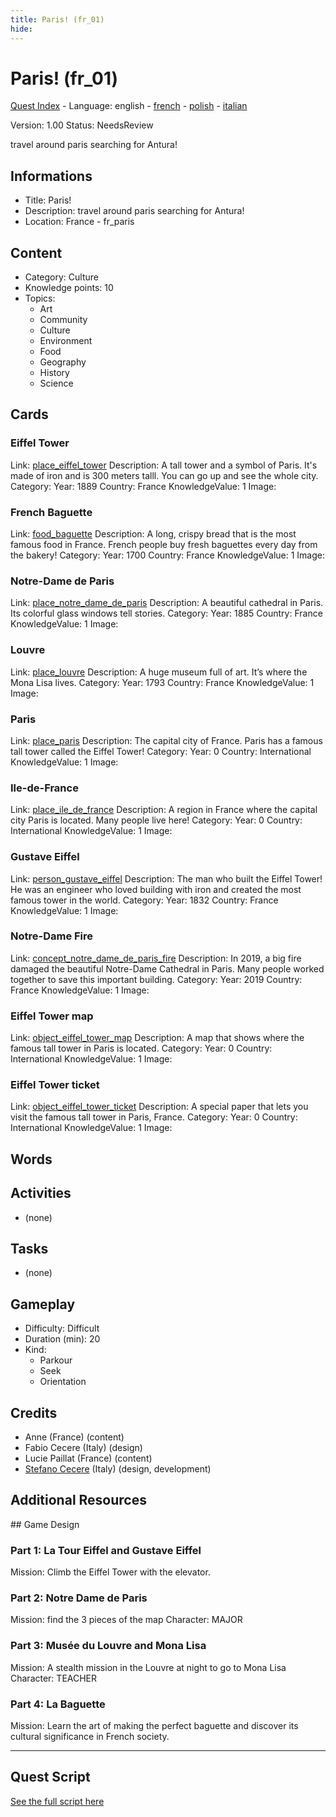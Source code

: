 ```yaml
---
title: Paris! (fr_01)
hide:
---
```


# Paris! (fr_01)
[Quest Index](./index.md) - Language: english - [french](./fr_01.fr.md) - [polish](./fr_01.pl.md) - [italian](./fr_01.it.md)

Version: 1.00
Status: NeedsReview

travel around paris searching for Antura!

## Informations

- Title: Paris!
- Description: travel around paris searching for Antura!
- Location: France - fr_paris
## Content
- Category: Culture
- Knowledge points: 10
- Topics:
  - Art
  - Community
  - Culture
  - Environment
  - Food
  - Geography
  - History
  - Science

## Cards
### Eiffel Tower
Link: [place_eiffel_tower](../cards/index.md#place_eiffel_tower)
Description: A tall tower and a symbol of Paris. It's made of iron and is 300 meters talll. You can go up and see the whole city.
Category: 
Year: 1889
Country: France
KnowledgeValue: 1
Image: 

### French Baguette
Link: [food_baguette](../cards/index.md#food_baguette)
Description: A long, crispy bread that is the most famous food in France. French people buy fresh baguettes every day from the bakery!
Category: 
Year: 1700
Country: France
KnowledgeValue: 1
Image: 

### Notre-Dame de Paris
Link: [place_notre_dame_de_paris](../cards/index.md#place_notre_dame_de_paris)
Description: A beautiful cathedral in Paris. Its colorful glass windows tell stories.
Category: 
Year: 1885
Country: France
KnowledgeValue: 1
Image: 

### Louvre
Link: [place_louvre](../cards/index.md#place_louvre)
Description: A huge museum full of art. It’s where the Mona Lisa lives.
Category: 
Year: 1793
Country: France
KnowledgeValue: 1
Image: 

### Paris
Link: [place_paris](../cards/index.md#place_paris)
Description: The capital city of France. Paris has a famous tall tower called the Eiffel Tower!
Category: 
Year: 0
Country: International
KnowledgeValue: 1
Image: 

### Ile-de-France
Link: [place_ile_de_france](../cards/index.md#place_ile_de_france)
Description: A region in France where the capital city Paris is located. Many people live here!
Category: 
Year: 0
Country: International
KnowledgeValue: 1
Image: 

### Gustave Eiffel
Link: [person_gustave_eiffel](../cards/index.md#person_gustave_eiffel)
Description: The man who built the Eiffel Tower! He was an engineer who loved building with iron and created the most famous tower in the world.
Category: 
Year: 1832
Country: France
KnowledgeValue: 1
Image: 

### Notre-Dame Fire
Link: [concept_notre_dame_de_paris_fire](../cards/index.md#concept_notre_dame_de_paris_fire)
Description: In 2019, a big fire damaged the beautiful Notre-Dame Cathedral in Paris. Many people worked together to save this important building.
Category: 
Year: 2019
Country: France
KnowledgeValue: 1
Image: 

### Eiffel Tower map
Link: [object_eiffel_tower_map](../cards/index.md#object_eiffel_tower_map)
Description: A map that shows where the famous tall tower in Paris is located.
Category: 
Year: 0
Country: International
KnowledgeValue: 1
Image: 

### Eiffel Tower ticket
Link: [object_eiffel_tower_ticket](../cards/index.md#object_eiffel_tower_ticket)
Description: A special paper that lets you visit the famous tall tower in Paris, France.
Category: 
Year: 0
Country: International
KnowledgeValue: 1
Image: 

## Words
## Activities
- (none)

## Tasks
- (none)
## Gameplay
- Difficulty: Difficult
- Duration (min): 20
- Kind:
  - Parkour
  - Seek
  - Orientation
## Credits
- Anne (France) (content)
- Fabio Cecere (Italy) (design)
- Lucie Paillat (France) (content)
- [Stefano Cecere](https://stefanocecere.com) (Italy) (design, development)

## Additional Resources

## Game Design

### Part 1: La Tour Eiffel and Gustave Eiffel
Mission: Climb the Eiffel Tower with the elevator.

### Part 2: Notre Dame de Paris
Mission: find the 3 pieces of the map
Character: MAJOR

### Part 3: Musée du Louvre and Mona Lisa
Mission: A stealth mission in the Louvre at night to go to Mona Lisa
Character: TEACHER

### Part 4: La Baguette
Mission: Learn the art of making the perfect baguette and discover its cultural significance in French society.


---

## Quest Script

[See the full script here](./fr_01-script.md)
